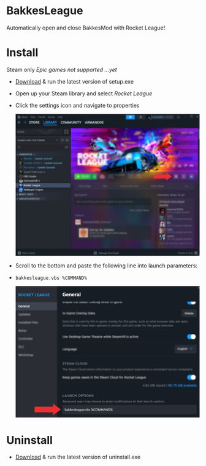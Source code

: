 # BakkesLeague
Automatically open and close BakkesMod with Rocket League!

# Install
Steam only *Epic games not supported ...yet*

* [Download](https://github.com/armand0e/Bakkesleague/releases/latest) & run the latest version of setup.exe
* Open up your Steam library and select *Rocket League*
* Click the settings icon and navigate to properties

    ![alt text](https://github.com/armand0e/Bakkesleague/blob/main/images/image.png?raw=true)

* Scroll to the bottom and paste the following line into launch parameters:
*     bakkesleague.vbs %COMMAND%

    ![alt text](https://github.com/armand0e/Bakkesleague/blob/main/images/launch.png?raw=true)

# Uninstall
* [Download](https://github.com/armand0e/Bakkesleague/releases/latest) & run the latest version of uninstall.exe

